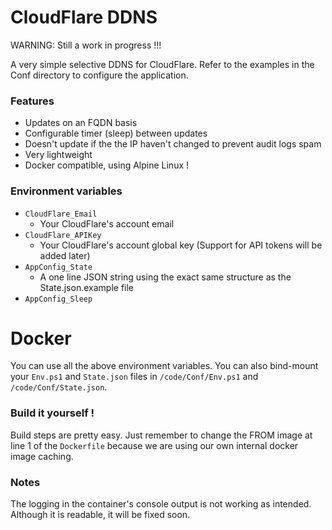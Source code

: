 
# CloudFlare DDNS
WARNING: Still a work in progress !!!

A very simple selective DDNS for CloudFlare.
Refer to the examples in the Conf directory to configure the application.

### Features
- Updates on an FQDN basis
- Configurable timer (sleep) between updates
- Doesn't update if the the IP haven't changed to prevent audit logs spam
- Very lightweight
- Docker compatible, using Alpine Linux !

### Environment variables

- ```CloudFlare_Email```
	- Your CloudFlare's account email
- ```CloudFlare_APIKey```
	- Your CloudFlare's account global key (Support for API tokens will be added later)
- ```AppConfig_State```
	- A one line JSON string using the exact same structure as the State.json.example file
- ```AppConfig_Sleep```
  

# Docker

You can use all the above environment variables. You can also bind-mount your ```Env.ps1``` and ```State.json``` files in ```/code/Conf/Env.ps1``` and ```/code/Conf/State.json```.

### Build it yourself !
Build steps are pretty easy. Just remember to change the FROM image at line 1 of the ```Dockerfile``` because we are using our own internal docker image caching.

### Notes
The logging in the container's console output is not working as intended. Although it is readable, it will be fixed soon.
